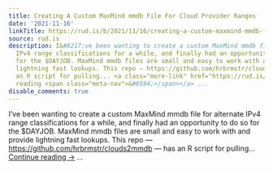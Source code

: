 ```yaml
---
title: Creating A Custom MaxMind mmdb File For Cloud Provider Ranges
date: '2021-11-16'
linkTitle: https://rud.is/b/2021/11/16/creating-a-custom-maxmind-mmdb-file-for-cloud-provider-ranges/
source: rud.is
description: I&#8217;ve been wanting to create a custom MaxMind mmdb file for alternate
  IPv4 range classifications for a while, and finally had an opportunity to do so
  for the $DAYJOB. MaxMind mmdb files are small and easy to work with and provide
  lightning fast lookups. This repo — https://github.com/hrbrmstr/clouds2mmdb — has
  an R script for pulling... <a class="more-link" href="https://rud.is/b/2021/11/16/creating-a-custom-maxmind-mmdb-file-for-cloud-provider-ranges/">Continue
  reading <span class="meta-nav">&#8594;</span></a> ...
disable_comments: true
---
```

I&#8217;ve been wanting to create a custom MaxMind mmdb file for alternate IPv4 range classifications for a while, and finally had an opportunity to do so for the $DAYJOB. MaxMind mmdb files are small and easy to work with and provide lightning fast lookups. This repo — https://github.com/hrbrmstr/clouds2mmdb — has an R script for pulling... <a class="more-link" href="https://rud.is/b/2021/11/16/creating-a-custom-maxmind-mmdb-file-for-cloud-provider-ranges/">Continue reading <span class="meta-nav">&#8594;</span></a> ...